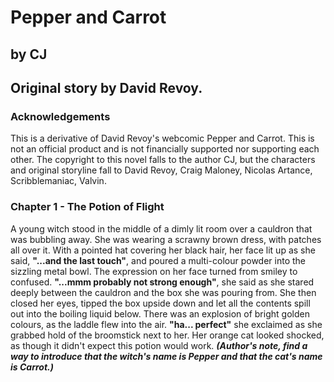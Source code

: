 # Pepper and Carrot
## by CJ
## Original story by David Revoy.
### Acknowledgements
This is a derivative of David Revoy's webcomic Pepper and Carrot. This is not an official product and is not financially supported nor supporting each other. The copyright to this novel falls to the author CJ, but the characters and original storyline fall to David Revoy, Craig Maloney, Nicolas Artance, Scribblemaniac, Valvin.

### Chapter 1 - The Potion of Flight
A young witch stood in the middle of a dimly lit room over a cauldron that was bubbling away. She was wearing a scrawny brown dress, with patches all over it. With a pointed hat covering her black hair, her face lit up as she said, **"...and the last touch"**, and poured a multi-colour powder into the sizzling metal bowl. The expression on her face turned from smiley to confused. **"...mmm probably not strong enough"**, she said as she stared deeply between the cauldron and the box she was pouring from. She then closed her eyes, tipped the box upside down and let all the contents spill out into the boiling liquid below. There was an explosion of bright golden colours, as the laddle flew into the air. **"ha... perfect"** she exclaimed as she grabbed hold of the broomstick next to her. Her orange cat looked shocked, as though it didn't expect this potion would work. *****(Author's note, find a way to introduce that the witch's name is Pepper and that the cat's name is Carrot.)*****